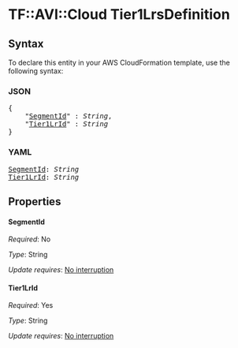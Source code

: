# TF::AVI::Cloud Tier1LrsDefinition

## Syntax

To declare this entity in your AWS CloudFormation template, use the following syntax:

### JSON

<pre>
{
    "<a href="#segmentid" title="SegmentId">SegmentId</a>" : <i>String</i>,
    "<a href="#tier1lrid" title="Tier1LrId">Tier1LrId</a>" : <i>String</i>
}
</pre>

### YAML

<pre>
<a href="#segmentid" title="SegmentId">SegmentId</a>: <i>String</i>
<a href="#tier1lrid" title="Tier1LrId">Tier1LrId</a>: <i>String</i>
</pre>

## Properties

#### SegmentId

_Required_: No

_Type_: String

_Update requires_: [No interruption](https://docs.aws.amazon.com/AWSCloudFormation/latest/UserGuide/using-cfn-updating-stacks-update-behaviors.html#update-no-interrupt)

#### Tier1LrId

_Required_: Yes

_Type_: String

_Update requires_: [No interruption](https://docs.aws.amazon.com/AWSCloudFormation/latest/UserGuide/using-cfn-updating-stacks-update-behaviors.html#update-no-interrupt)

